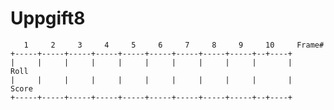 # Uppgift8


	   1     2     3     4     5     6     7     8     9     10		Frame#
	+-----+-----+-----+-----+-----+-----+-----+-----+-----+--+----+		
	|     |     |     |     |     |     |     |     |     |       |		Roll
	|     |     |     |     |     |     |     |     |     |       |		Score
	+-----+-----+-----+-----+-----+-----+-----+-----+-----+--+----+

